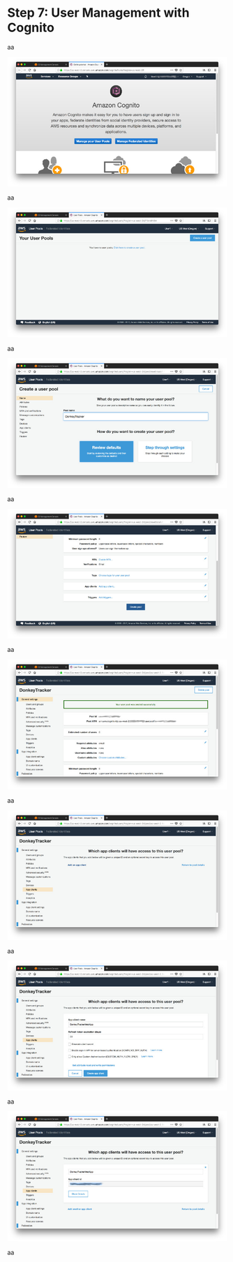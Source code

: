 # Step 7: User Management with Cognito

aa

![01](./images/01.jpg)

aa

![02](./images/02.jpg)

aa

![03](./images/03.jpg)


aa

![04](./images/04.jpg)

aa

![05](./images/05.jpg)

aa

![06](./images/06.jpg)

aa

![07](./images/07.jpg)

aa

![08](./images/08.jpg)

aa